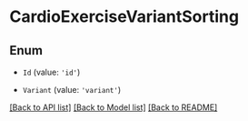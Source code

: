 # CardioExerciseVariantSorting

## Enum


* `Id` (value: `'id'`)

* `Variant` (value: `'variant'`)


[[Back to API list]](../README.md#documentation-for-api-endpoints) [[Back to Model list]](../README.md#documentation-for-models) [[Back to README]](../README.md)
